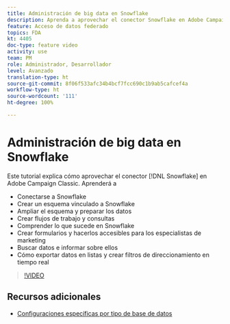 ```yaml
---
title: Administración de big data en Snowflake
description: Aprenda a aprovechar el conector Snowflake en Adobe Campaign Classic
feature: Acceso de datos federado
topics: FDA
kt: 4405
doc-type: feature video
activity: use
team: PM
role: Administrador, Desarrollador
level: Avanzado
translation-type: ht
source-git-commit: 8f06f533afc34b4bcf7fcc690c1b9ab5cafcef4a
workflow-type: ht
source-wordcount: '111'
ht-degree: 100%

---
```



# Administración de big data en Snowflake

Este tutorial explica cómo aprovechar el conector [!DNL Snowflake] en Adobe Campaign Classic. Aprenderá a

* Conectarse a Snowflake
* Crear un esquema vinculado a Snowflake
* Ampliar el esquema y preparar los datos
* Crear flujos de trabajo y consultas
* Comprender lo que sucede en Snowflake
* Crear formularios y hacerlos accesibles para los especialistas de marketing
* Buscar datos e informar sobre ellos
* Cómo exportar datos en listas y crear filtros de direccionamiento en tiempo real

>[!VIDEO](https://video.tv.adobe.com/v/31588?quality=12&learn=on)

## Recursos adicionales

* [Configuraciones específicas por tipo de base de datos](https://docs.adobe.com/content/help/es-ES/campaign-classic/using/getting-started/accessing-external-database/specific-configuration-database.html)
